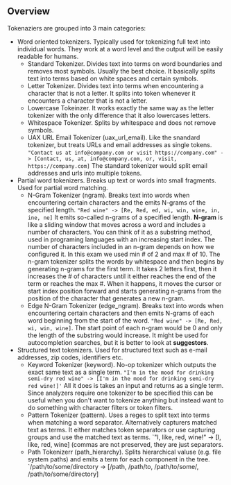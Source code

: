 ## Overview

Tokenaziers are grouped into 3 main categories:
 
* Word oriented tokenizers. Typically used for tokenizing full text into individual words. They work at a word level and the output will be easily readable for humans. 
   - Standard Tokenizer. Divides text into terms on word boundaries and removes most symbols. Usually the best choice. It basically splits text into terms based on white spaces and certain symbols. 
   - Letter Tokenizer. Divides text into terms when encountering a character that is not a letter. It splits into token whenever it encounters a character that is not a letter.
   - Lowercase Tokeinzer. It works exactly the same way as the letter tokenizer with the only difference that it also lowercases letters.
   - Whitespace Tokenizer. Splits by whitespace and does not remove symbols.
   - UAX URL Email Tokenizer (uax_url_email). Like the snandard tokenizer, but treats URLs and email addresses as single tokens. 
      `"Contact us at info@company.com or visit https://company.com" -> [Contact, us, at, info@company.com, or, visit, https://company.com]`
      The standard tokenizer would split email addresses and urls into multiple tokens.
* Partial word tokenizers. Breaks up text or words into small fragments. Used for partial word matching. 
   - N-Gram Tokenizer (ngram). Breaks text into words when encountering certain characters and the emits N-grams of the specified length.
   `"Red wine" -> [Re, Red, ed, wi, win, wine, in, ine, ne]`
   It emits so-called n-grams of a specified length. **N-gram** is like a sliding window that moves across a word and includes a number of characters. You can think of it as a substring method, used in programing languages with an increasing start index. The number of characters included in an n-gram depends on how we configured it. In this exam we used min # of 2 and max # of 10. 
   The n-gram tokenizer splits the words by whitespace and then begins by generating n-grams for the first term. It takes 2 letters first, then it increases the # of characters until it either reaches the end of the term or reaches the max #. When it happens, it moves the cursor or start index position forward and starts generating n-grams from the position of the character that generates a new n-gram.
   - Edge N-Gram Tokenizer (edge_ngram). Breaks text into words when encountering certain characters and then emits N-grams of each word beginning from the start of the word.
   `"Red wine" -> [Re, Red, wi, win, wine]`. The start point of each n-gram would be 0 and only the length of the substring would increase. It might be used for autocompletion searches, but it is better to look at **suggestors**.
* Structured text tokenizers. Used for structured text such as e-mail addresses, zip codes, identifiers etc. 
   - Keyword Tokenizer (keyword). No-op tokenizer which outputs the exact same text as a single term.
     `"I'm in the mood for drinking semi-dry red wine" -> [I'm in the mood for drinking semi-dry red wine!]'`
     All it does is takes an input and returns as a single term. Since analyzers require one tokenizer to be specified this can be useful when you don't want to tokenize anything but instead want to do something with character filters or token filters.
   - Pattern Tokenizer (pattern). Uses a reges to split text into terms when matching a word separator. Alternatively capturers matched text as terms. It either matches token separators or use capturing groups and use the matched text as terms.
     `"I, like, red, wine!" -> [I, like, red, wine] (commas are not preserved, they are just separators.
   - Path Tokenizerr (path_hierarchy). Splits hierarchical valuse (e.g. file system paths) and emits a term for each component in the tree.
      `/path/to/some/directory -> [/path, /path/to, /path/to/some/, /path/to/some/directory]
